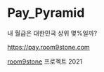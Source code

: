 # Pay_Pyramid

내 월급은 대한민국 상위 몇%일까?

https://pay.room9stone.com

<a href = "https://www.room9stone.com">room9stone</a> 프로젝트 2021
